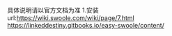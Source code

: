 具体说明请以官方文档为准
1.安装
	url:https://wiki.swoole.com/wiki/page/7.html
    https://linkeddestiny.gitbooks.io/easy-swoole/content/